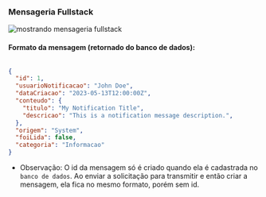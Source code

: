 ### Mensageria Fullstack

![mostrando mensageria fullstack](https://github.com/matefs/MENSAGERIA-FULLSTACK/assets/30128774/d1580a68-3222-4deb-9e90-44217e7ac8aa)

#### Formato da mensagem (retornado do banco de dados): 
```json 

{
  "id": 1,
  "usuarioNotificacao": "John Doe",
  "dataCriacao": "2023-05-13T12:00:00Z",
  "conteudo": {
    "titulo": "My Notification Title",
    "descricao": "This is a notification message description.",
  },
  "origem": "System",
  "foiLida": false,
  "categoria": "Informacao"
}

```

- Observação: O id da mensagem só é criado quando ela é cadastrada no `banco de dados`. Ao enviar a solicitação para transmitir e então criar a mensagem, ela fica no mesmo formato, porém sem id.
 

